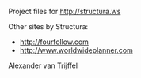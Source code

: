 Project files for http://structura.ws

Other sites by Structura:

* http://fourfollow.com
* http://www.worldwideplanner.com

Alexander van Trijffel
